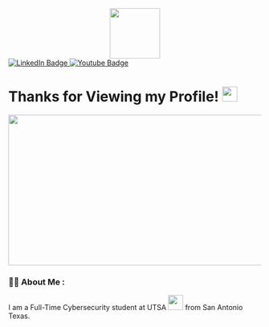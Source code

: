 <div id="header" align="center">
  <img src="https://media2.giphy.com/media/gjrYDwbjnK8x36xZIO/giphy.gif?cid=ecf05e47hjr28pq50gpl3ryk2d69k4thtfok9729zdcc0dg8&rid=giphy.gif&ct=s" width="100"/>
</div>

<div id="badges">
  <a href="https://www.linkedin.com/in/spencer-raines-016607175/">
    <img src="https://img.shields.io/badge/LinkedIn-blue?style=for-the-badge&logo=linkedin&logoColor=white" alt="LinkedIn Badge"/>
  </a>
  <a href="https://www.youtube.com/channel/UC8itSCbd_scuoxXSyuqFHqA">
    <img src="https://img.shields.io/badge/YouTube-red?style=for-the-badge&logo=youtube&logoColor=white" alt="Youtube Badge"/>
  </a>
</div>
<img src="https://komarev.com/ghpvc/?username=spencer-raines&style=flat-square&color=blue" alt=""/>

<h1>
  Thanks for Viewing my Profile!
  <img src="https://media4.giphy.com/media/xT9IgG50Fb7Mi0prBC/giphy.gif?cid=ecf05e47oghcyvsxbrj1jlcs1919o2bwj95nqpax2q22apra&rid=giphy.gif&ct=g" width="30px"/>
</h1>

<div align="center">
  <img src="https://media3.giphy.com/media/xT9IgzoKnwFNmISR8I/giphy.gif?cid=ecf05e47z31anfm4tr213llfrkc8532kbm85v9hdih7u15qv&rid=giphy.gif&ct=g" width="600" height="300"/>
</div>

### :man_technologist: About Me :
I am a Full-Time Cybersecurity student at UTSA <img src="https://media.giphy.com/media/WUlplcMpOCEmTGBtBW/giphy.gif" width="30"> from San Antonio Texas.
